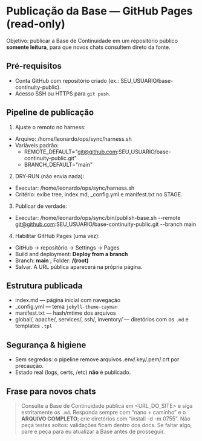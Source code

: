 # Publicação da Base — GitHub Pages (read-only)

Objetivo: publicar a Base de Continuidade em um repositório público **somente leitura**, para que novos chats consultem direto da fonte.

## Pré-requisitos
- Conta GitHub com repositório criado (ex.: SEU_USUARIO/base-continuity-public).
- Acesso SSH ou HTTPS para `git push`.

## Pipeline de publicação

1) Ajuste o remoto no harness:
- Arquivo: /home/leonardo/ops/sync/harness.sh
- Variáveis padrão:
  - REMOTE_DEFAULT="git@github.com:SEU_USUARIO/base-continuity-public.git"
  - BRANCH_DEFAULT="main"

2) DRY-RUN (não envia nada):
- Executar:  /home/leonardo/ops/sync/harness.sh
- Critério: exibe tree, index.md, _config.yml e manifest.txt no STAGE.

3) Publicar de verdade:
- Executar:
  /home/leonardo/ops/sync/bin/publish-base.sh --remote git@github.com:SEU_USUARIO/base-continuity-public.git --branch main

4) Habilitar GitHub Pages (uma vez):
- GitHub → repositório → Settings → Pages
- Build and deployment: **Deploy from a branch**
- Branch: **main** ; Folder: **/(root)**
- Salvar. A URL pública aparecerá na própria página.

## Estrutura publicada
- index.md — página inicial com navegação
- _config.yml — tema `jekyll-theme-cayman`
- manifest.txt — hash/mtime dos arquivos
- global/, apache/, services/, ssh/, inventory/ — diretórios com os `.md` e templates `.tpl`

## Segurança & higiene
- Sem segredos: o pipeline remove arquivos .env/.key/.pem/.crt por precaução.
- Estado real (logs, certs, /etc) **não** é publicado.

## Frase para novos chats
> Consulte a Base de Continuidade pública em <URL_DO_SITE> e siga estritamente os `.md`. Responda sempre com “nano + caminho” e o **ARQUIVO COMPLETO**; crie diretórios com “install -d -m 0755”. Não peça testes soltos: validações ficam dentro dos docs. Se faltar algo, pare e peça para eu atualizar a Base antes de prosseguir.
